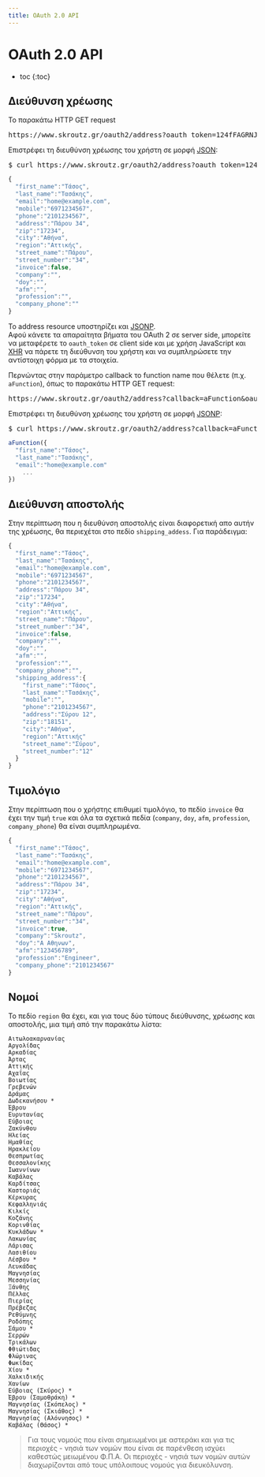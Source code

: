 ```yaml
---
title: OAuth 2.0 API
---
```


# OAuth 2.0 API

* toc
{:toc}

## Διεύθυνση χρέωσης

Το παρακάτω HTTP GET request

<pre class="terminal">
https://www.skroutz.gr/oauth2/address?oauth_token=124fFAGRNJru1FTz70BzhT3Zg...
</pre>

Επιστρέφει τη διευθύνση χρέωσης του χρήστη σε μορφή [JSON](http://en.wikipedia.org/wiki/JSON):

<pre class="terminal">
$ curl https://www.skroutz.gr/oauth2/address?oauth_token=124fFAGRNJru1FTz70BzhT3Zg...
</pre>

~~~ javascript
{
  "first_name":"Τάσος",
  "last_name":"Τασάκης",
  "email":"home@example.com",
  "mobile":"6971234567",
  "phone":"2101234567",
  "address":"Πάρου 34",
  "zip":"17234",
  "city":"Αθήνα",
  "region":"Αττικής",
  "street_name":"Πάρου",
  "street_number":"34",
  "invoice":false,
  "company":"",
  "doy":"",
  "afm":"",
  "profession":"",
  "company_phone":""
}
~~~

Το address resource υποστηρίζει και [JSONP](http://en.wikipedia.org/wiki/JSONP).   
Αφού κάνετε τα απαραίτητα βήματα του OAuth 2 σε server side, μπορείτε να μεταφέρετε το `oauth_token` σε client side και με χρήση JavaScript και [XHR](http://en.wikipedia.org/wiki/XMLHttpRequest) να πάρετε τη διεύθυνση του χρήστη και να συμπληρώσετε την αντίστοιχη φόρμα με τα στοιχεία.

Περνώντας στην παράμετρο callback το function name που θέλετε (π.χ. `aFunction`), όπως το παρακάτω HTTP GET request:

<pre class="terminal">
https://www.skroutz.gr/oauth2/address?callback=aFunction&oauth_token=124fFAGRNJru1FTz70BzhT3Zg...
</pre>

Επιστρέφει τη διευθύνση χρέωσης του χρήστη σε μορφή [JSONP](http://en.wikipedia.org/wiki/JSONP):

<pre class="terminal">
$ curl https://www.skroutz.gr/oauth2/address?callback=aFunction&oauth_token=124fFAGRNJru1FTz70BzhT3Zg...
</pre>

~~~ javascript
aFunction({
  "first_name":"Τάσος",
  "last_name":"Τασάκης",
  "email":"home@example.com"
    ...
})
~~~

## Διεύθυνση αποστολής

Στην περίπτωση που η διευθύνση αποστολής είναι διαφορετική απο αυτήν της χρέωσης, θα περιεχέται στο πεδίο `shipping_addess`. Για παράδειγμα:

~~~ javascript
{
  "first_name":"Τάσος",
  "last_name":"Τασάκης",
  "email":"home@example.com",
  "mobile":"6971234567",
  "phone":"2101234567",
  "address":"Πάρου 34",
  "zip":"17234",
  "city":"Αθήνα",
  "region":"Αττικής",
  "street_name":"Πάρου",
  "street_number":"34",
  "invoice":false,
  "company":"",
  "doy":"",
  "afm":"",
  "profession":"",
  "company_phone":"",
  "shipping_address":{
    "first_name":"Τάσος",
    "last_name":"Τασάκης",
    "mobile":"",
    "phone":"2101234567",
    "address":"Σύρου 12",
    "zip":"18151",
    "city":"Αθήνα",
    "region":"Αττικής"
    "street_name":"Σύρου",
    "street_number":"12"
  }
}
~~~

## Τιμολόγιο

Στην περίπτωση που ο χρήστης επιθυμεί τιμολόγιο, το πεδίο `invoice` θα έχει την τιμή `true` και όλα τα σχετικά πεδία (`company`, `doy`, `afm`, `profession`, `company_phone`) θα είναι συμπληρωμένα.

~~~ javascript
{
  "first_name":"Τάσος",
  "last_name":"Τασάκης",
  "email":"home@example.com",
  "mobile":"6971234567",
  "phone":"2101234567",
  "address":"Πάρου 34",
  "zip":"17234",
  "city":"Αθήνα",
  "region":"Αττικής",
  "street_name":"Πάρου",
  "street_number":"34",
  "invoice":true,
  "company":"Skroutz",
  "doy":"Α Αθηνων",
  "afm":"123456789",
  "profession":"Engineer",
  "company_phone":"2101234567"
}
~~~

## Νομοί

Το πεδίο `region` θα έχει, και για τους δύο τύπους διεύθυνσης, χρέωσης και αποστολής, μια  τιμή από την παρακάτω λίστα:

    Αιτωλοακαρνανίας
    Αργολίδας
    Αρκαδίας
    Άρτας
    Αττικής
    Αχαΐας
    Βοιωτίας
    Γρεβενών
    Δράμας
    Δωδεκανήσου *
    Έβρου
    Ευρυτανίας
    Εύβοιας
    Ζακύνθου
    Ηλείας
    Ημαθίας
    Ηρακλείου
    Θεσπρωτίας
    Θεσσαλονίκης
    Ιωαννίνων
    Καβάλας
    Καρδίτσας
    Καστοριάς
    Κέρκυρας
    Κεφαλληνιάς
    Κιλκίς
    Κοζάνης
    Κορινθίας
    Κυκλάδων *
    Λακωνίας
    Λάρισας
    Λασιθίου
    Λέσβου *
    Λευκάδας
    Μαγνησίας
    Μεσσηνίας
    Ξάνθης
    Πέλλας
    Πιερίας
    Πρέβεζας
    Ρεθύμνης
    Ροδόπης
    Σάμου *
    Σερρών
    Τρικάλων
    Φθιώτιδας
    Φλώρινας
    Φωκίδας
    Χίου *
    Χαλκιδικής
    Χανίων
    Εύβοιας (Σκύρος) *
    Έβρου (Σαμοθράκη) *
    Μαγνησίας (Σκόπελος) *
    Μαγνησίας (Σκιάθος) *
    Μαγνησίας (Αλόννησος) *
    Καβάλας (Θάσος) *

> Για τους νομούς που είναι σημειωμένοι με αστεράκι και για τις περιοχές - νησιά των νομών που είναι σε παρένθεση ισχύει καθεστώς μειωμένου Φ.Π.Α. Οι περιοχές - νησιά των νομών αυτών διαχωρίζονται από τους υπόλοιπους νομούς για διευκόλυνση.
